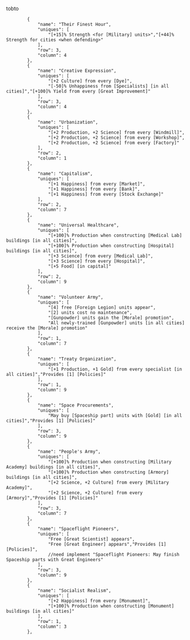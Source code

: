 tobto

            {
                "name": "Their Finest Hour",
                "uniques": [
                    "[+15]% Strength <for [Military] units>","[+44]% Strength for cities <when defending>"
                ],
                "row": 3,
                "column": 4
            },
            {
                "name": "Creative Expression",
                "uniques": [
                    "[+2 Culture] from every [Dye]",
                    "[-50]% Unhappiness from [Specialists] [in all cities]","[+100]% Yield from every [Great Improvement]"
                ],
                "row": 3,
                "column": 4
            },
            {
                "name": "Urbanization",
                "uniques": [
                    "[+2 Production, +2 Science] from every [Windmill]",
                    "[+2 Production, +2 Science] from every [Workshop]",
                    "[+2 Production, +2 Science] from every [Factory]"
                ],
                "row": 2,
                "column": 1
            },
            {
                "name": "Capitalism",
                "uniques": [
                    "[+1 Happiness] from every [Market]",
                    "[+1 Happiness] from every [Bank]",
                    "[+1 Happiness] from every [Stock Exchange]"
                ],
                "row": 2,
                "column": 7
            },
            {
                "name": "Universal Healthcare",
                "uniques": [
                    "[+100]% Production when constructing [Medical Lab] buildings [in all cities]",
                    "[+100]% Production when constructing [Hospital] buildings [in all cities]",
                    "[+3 Science] from every [Medical Lab]",
                    "[+3 Science] from every [Hospital]",
                    "[+5 Food] [in capital]"
                ],
                "row": 2,
                "column": 9
            },
            {
                "name": "Volunteer Army",
                "uniques": [
                    "[4] free [Foreign Legion] units appear",
                    "[2] units cost no maintenance",
                    "[Gunpowder] units gain the [Morale] promotion",
                    "All newly-trained [Gunpowder] units [in all cities] receive the [Morale] promotion"
                ],
                "row": 1,
                "column": 7
            },
            {
                "name": "Treaty Organization",
                "uniques": [
                    "[+1 Production, +1 Gold] from every specialist [in all cities]","Provides [1] [Policies]"
                ],
                "row": 1,
                "column": 9
            },
            {
                "name": "Space Procurements",
                "uniques": [
                    "May buy [Spaceship part] units with [Gold] [in all cities]","Provides [1] [Policies]"
                ],
                "row": 3,
                "column": 9
            },
            {
                "name": "People's Army",
                "uniques": [
                    "[+100]% Production when constructing [Military Academy] buildings [in all cities]",
                    "[+100]% Production when constructing [Armory] buildings [in all cities]",
                    "[+2 Science, +2 Culture] from every [Military Academy]",
                    "[+2 Science, +2 Culture] from every [Armory]","Provides [1] [Policies]"
                ],
                "row": 3,
                "column": 7
            },
            {
                "name": "Spaceflight Pioneers",
                "uniques": [
                    "Free [Great Scientist] appears",
                    "Free [Great Engineer] appears","Provides [1] [Policies]",
                    //need implement "Spaceflight Pioneers: May finish Spaceship parts with Great Engineers"
                ],
                "row": 3,
                "column": 9
            },
            {
                "name": "Socialist Realism",
                "uniques": [
                    "[+2 Happiness] from every [Monument]",
                    "[+100]% Production when constructing [Monument] buildings [in all cities]"
                ],
                "row": 1,
                "column": 3
            },
